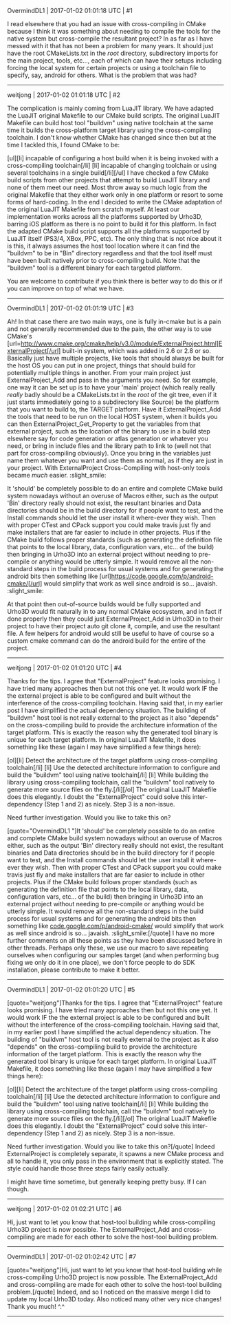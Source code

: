 OvermindDL1 | 2017-01-02 01:01:18 UTC | #1

I read elsewhere that you had an issue with cross-compiling in CMake because I think it was something about needing to compile the tools for the native system but cross-compile the resultant project?  In as far as I have messed with it that has not been a problem for many years.  It should just have the root CMakeLists.txt in the *root* directory, subdirectory imports for the main project, tools, etc..., each of which can have their setups including forcing the local system for certain projects or using a toolchain file to specify, say, android for others.  What is the problem that was had?

-------------------------

weitjong | 2017-01-02 01:01:18 UTC | #2

The complication is mainly coming from LuaJIT library. We have adapted the LuaJIT original Makefile to our CMake build scripts. The original LuaJIT Makefile can build host tool "buildvm" using native toolchain at the same time it builds the cross-platform target library using the cross-compiling toolchain. I don't know whether CMake has changed since then but at the time I tackled this, I found CMake to be:

[ul][li] incapable of configuring a host build when it is being invoked with a cross-compiling toolchain[/li]
[li] incapable of changing toolchain or using several toolchains in a single build[/li][/ul]
I have checked a few CMake build scripts from other projects that attempt to build LuaJIT library and none of them meet our need. Most throw away so much logic from the original Makefile that they either work only in one platform or resort to some forms of hard-coding. In the end I decided to write the CMake adaptation of the original LuaJIT Makefile from scratch myself. At least our implementation works across all the platforms supported by Urho3D, barring iOS platform as there is no point to build it for this platform. In fact the adapted CMake build script supports all the platforms supported by LuaJIT itself (PS3/4, XBox, PPC, etc). The only thing that is not nice about it is this, it always assumes the host tool location where it can find the "buildvm" to be in "Bin" directory regardless and that the tool itself must have been built natively prior to cross-compiling build. Note that the "buildvm" tool is a different binary for each targeted platform.

You are welcome to contribute if you think there is better way to do this or if you can improve on top of what we have.

-------------------------

OvermindDL1 | 2017-01-02 01:01:19 UTC | #3

Ah!  In that case there are two main ways, one is fully in-cmake but is a pain and not generally recommended due to the pain, the other way is to use CMake's [url=http://www.cmake.org/cmake/help/v3.0/module/ExternalProject.html]ExternalProject[/url] built-in system, which was added in 2.6 or 2.8 or so.  Basically just have multiple projects, like tools that should always be built for the host OS you can put in one project, things that should build for potentially multiple things in another.  From your main project just ExternalProject_Add and pass in the arguments you need.  So for example, one way it can be set up is to have your 'main' project (which really really *really* badly should be a CMakeLists.txt in the *root* of the git tree, even if it just starts immediately going to a subdirectory like Source) be the platform that you want to build to, the TARGET platform.  Have it ExternalProject_Add the tools that need to be run on the local HOST system, when it builds you can then ExternalProject_Get_Property to get the variables from that external project, such as the location of the binary to use in a build step elsewhere say for code generation or atlas generation or whatever you need, or bring in include files and the library path to link to (well not that part for cross-compiling obviously).  Once you bring in the variables just name them whatever you want and use them as normal, as if they are just in your project.  With ExternalProject Cross-Compiling with host-only tools became *much* easier.  :slight_smile:

It 'should' be completely possible to do an entire and complete CMake build system nowadays without an overuse of Macros either, such as the output 'Bin' directory really should not exist, the resultant binaries and Data directories should be in the build directory for if people want to test, and the Install commands should let the user install it where-ever they wish.  Then with proper CTest and CPack support you could make travis just fly and make installers that are far easier to include in other projects.  Plus if the CMake build follows proper standards (such as generating the definition file that points to the local library, data, configuration vars, etc... of the build) then bringing in Urho3D into an external project without needing to pre-compile or anything would be utterly simple.  It would remove all the non-standard steps in the build process for usual systems and for generating the android bits then something like [url]https://code.google.com/p/android-cmake/[/url] would simplify that work as well since android is so... javaish.  :slight_smile:

At that point then out-of-source builds would be fully supported and Urho3D would fit naturally in to any normal CMake ecosystem, and in fact if done properly then they could just ExternalProject_Add in Urho3D in to their project to have their project auto git clone it, compile, and use the resultant file.  A few helpers for android would still be useful to have of course so a custom cmake command can do the android build for the entire of the project.

-------------------------

weitjong | 2017-01-02 01:01:20 UTC | #4

Thanks for the tips. I agree that "ExternalProject" feature looks promising. I have tried many approaches then but not this one yet. It would work IF the the external project is able to be configured and built without the interference of the cross-compiling toolchain. Having said that, in my earlier post I have simplified the actual dependency situation. The building of "buildvm" host tool is not really external to the project as it also "depends" on the cross-compiling build to provide the architecture information of the target platform. This is exactly the reason why the generated tool binary is unique for each target platform. In original LuaJIT Makefile, it does something like these (again I may have simplified a few things here):

[ol][li] Detect the architecture of the target platform using cross-compiling toolchain[/li]
[li] Use the detected architecture information to configure and build the "buildvm" tool using native toolchain[/li]
[li] While building the library using cross-compiling toolchain, call the "buildvm" tool natively to generate more source files on the fly.[/li][/ol]
The original LuaJIT Makefile does this elegantly. I doubt the "ExternalProject" could solve this inter-dependency (Step 1 and 2) as nicely. Step 3 is a non-issue.

Need further investigation. Would you like to take this on?

[quote="OvermindDL1 "]It 'should' be completely possible to do an entire and complete CMake build system nowadays without an overuse of Macros either, such as the output 'Bin' directory really should not exist, the resultant binaries and Data directories should be in the build directory for if people want to test, and the Install commands should let the user install it where-ever they wish. Then with proper CTest and CPack support you could make travis just fly and make installers that are far easier to include in other projects. Plus if the CMake build follows proper standards (such as generating the definition file that points to the local library, data, configuration vars, etc... of the build) then bringing in Urho3D into an external project without needing to pre-compile or anything would be utterly simple. It would remove all the non-standard steps in the build process for usual systems and for generating the android bits then something like [code.google.com/p/android-cmake/](https://code.google.com/p/android-cmake/) would simplify that work as well since android is so... javaish.  :slight_smile:[/quote]
I have no more further comments on all these points as they have been discussed before in other threads. Perhaps only these, we use our macro to save repeating ourselves when configuring our samples target (and when performing bug fixing we only do it in one place), we don't force people to do SDK installation, please contribute to make it better.

-------------------------

OvermindDL1 | 2017-01-02 01:01:20 UTC | #5

[quote="weitjong"]Thanks for the tips. I agree that "ExternalProject" feature looks promising. I have tried many approaches then but not this one yet. It would work IF the the external project is able to be configured and built without the interference of the cross-compiling toolchain. Having said that, in my earlier post I have simplified the actual dependency situation. The building of "buildvm" host tool is not really external to the project as it also "depends" on the cross-compiling build to provide the architecture information of the target platform. This is exactly the reason why the generated tool binary is unique for each target platform. In original LuaJIT Makefile, it does something like these (again I may have simplified a few things here):

[ol][li] Detect the architecture of the target platform using cross-compiling toolchain[/li]
[li] Use the detected architecture information to configure and build the "buildvm" tool using native toolchain[/li]
[li] While building the library using cross-compiling toolchain, call the "buildvm" tool natively to generate more source files on the fly.[/li][/ol]
The original LuaJIT Makefile does this elegantly. I doubt the "ExternalProject" could solve this inter-dependency (Step 1 and 2) as nicely. Step 3 is a non-issue.

Need further investigation. Would you like to take this on?[/quote]
Indeed ExternalProject is completely separate, it spawns a new CMake process and all to handle it, you only pass in the environment that is explicitly stated.  The style could handle those three steps fairly easily actually.

I might have time sometime, but generally keeping pretty busy.  If I can though.

-------------------------

weitjong | 2017-01-02 01:02:21 UTC | #6

Hi, just want to let you know that host-tool building while cross-compiling Urho3D project is now possible. The ExternalProject_Add and cross-compiling are made for each other to solve the host-tool building problem.

-------------------------

OvermindDL1 | 2017-01-02 01:02:42 UTC | #7

[quote="weitjong"]Hi, just want to let you know that host-tool building while cross-compiling Urho3D project is now possible. The ExternalProject_Add and cross-compiling are made for each other to solve the host-tool building problem.[/quote]
Indeed, and so I noticed on the massive merge I did to update my local Urho3D today.  Also noticed many other very nice changes!  Thank you much!  ^.^

-------------------------

